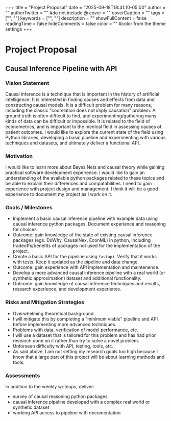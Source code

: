 +++
title = "Project Proposal"
date = "2025-09-18T18:41:10-05:00"
author = ""
authorTwitter = "" #do not include @
cover = ""
coverCaption = ""
tags = ["", ""]
keywords = ["", ""]
description = ""
showFullContent = false
readingTime = false
hideComments = false
color = "" #color from the theme settings
+++

# Project Proposal
## Causal Inference Pipeline with API
### Vision Statement
Causal inference is a technique that is important in the history of artificial
intelligence. It is interested in finding causes and effects from data and
constructing causal models. It is a difficult problem for many reasons, including
the classic "coorelation does not imply causation" problem. A ground truth is often
difficult to find, and experimenting/gathering many kinds of data can be difficult
or impossible.
It is related to the field of econometrics, and is important to the medical field
in assessing causes of patient outcomes.
I would like to explore the current state of the field using Python libraries,
developing a basic pipeline and experimenting with various techniques and datasets,
and ultimately deliver a functional API.
### Motivation
I would like to learn more about Bayes Nets and causal theory while gaining
practical software development experience. I would like to gain an understanding of
the available python packages related to these topics and be able to explain their
differences and compatabilities. I need to gain experience with project design and
management. I think it will be a good experience to document my project as I work
on it.
### Goals / Milestones
- Implement a basic causal inference pipeline with example data using causal
inference python packages. Document experience and reasoning for choices.
- Outcome: gain knowledge of the state of existing causal inference packages
(egs. DoWhy, CausalNex, EconML)
in python, including tradeoffs/benefits of packages not used for the implementation
of the project.
- Create a basic API for the pipeline using `fastapi`. Verify that it works with
tests. Keep it updated as the pipeline and data change.
- Outcome: gain experience with API implementation and maintenence.
- Develop a more advanced causal inference pipeline with a real world (or
synthetic approximation) dataset and additional functionality.
- Outcome: gain knowledge of causal inference techniques and results,
research experience, and development experience.
### Risks and Mitigation Strategies
- Overwhelming theoretical background
- I will mitigate this by completing a "minimum viable" pipeline and API before
implementing more advanced techniques.
- Problems with data, verification of model performance, etc.
- I will use a dataset that is tailored for this problem and has had prior
research done on it rather than try to solve a novel problem.
- Unforseen difficulty with API, testing, tools, etc.
- As said above, I am not setting my research goals too high because I know that
a large part of this project will be about learning methods and tools.
### Assessments
In addition to the weekly writeups, deliver:
- survey of causal reasoning python packages
- causal inference pipeline developed with a complex real world or synthetic
dataset
- working API access to pipeline with documentation
